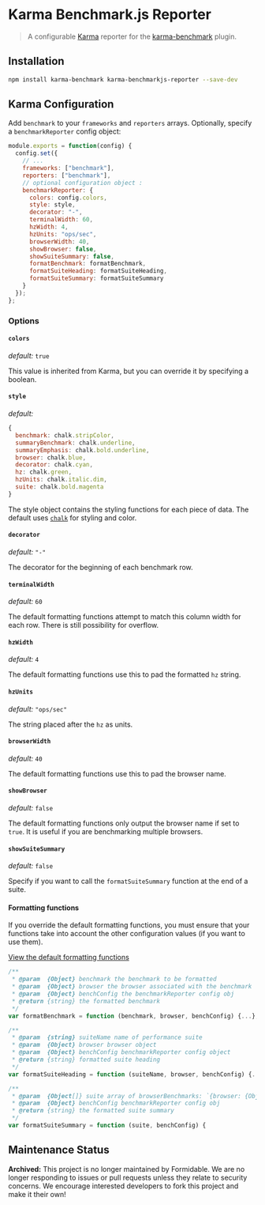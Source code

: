 # Karma Benchmark.js Reporter
> A configurable [Karma](https://karma-runner.github.io) reporter for the [karma-benchmark](https://github.com/JamieMason/karma-benchmark) plugin.

## Installation
```sh
npm install karma-benchmark karma-benchmarkjs-reporter --save-dev
```

## Karma Configuration
Add `benchmark` to your `frameworks` and `reporters` arrays. Optionally, specify a `benchmarkReporter` config object:
```js
module.exports = function(config) {
  config.set({
    // ...
    frameworks: ["benchmark"],
    reporters: ["benchmark"],
    // optional configuration object :
    benchmarkReporter: {
      colors: config.colors,
      style: style,
      decorator: "-",
      terminalWidth: 60,
      hzWidth: 4,
      hzUnits: "ops/sec",
      browserWidth: 40,
      showBrowser: false,
      showSuiteSummary: false,
      formatBenchmark: formatBenchmark,
      formatSuiteHeading: formatSuiteHeading,
      formatSuiteSummary: formatSuiteSummary
    }
  });
};
```

### Options
#### `colors`
*default:* `true`

This value is inherited from Karma, but you can override it by specifying a boolean.

#### `style`
*default:*
```js
{
  benchmark: chalk.stripColor,
  summaryBenchmark: chalk.underline,
  summaryEmphasis: chalk.bold.underline,
  browser: chalk.blue,
  decorator: chalk.cyan,
  hz: chalk.green,
  hzUnits: chalk.italic.dim,
  suite: chalk.bold.magenta
}
```

The style object contains the styling functions for each piece of data. The default uses [`chalk`](https://github.com/chalk/chalk) for styling and color.

#### `decorator`
*default:* `"-"`

The decorator for the beginning of each benchmark row.

#### `terminalWidth`
*default:* `60`

The default formatting functions attempt to match this column width for each row. There is still possibility for overflow.

#### `hzWidth`
*default:* `4`

The default formatting functions use this to pad the formatted `hz` string.

#### `hzUnits`
*default:* `"ops/sec"`

The string placed after the `hz` as units.

#### `browserWidth`
*default:* `40`

The default formatting functions use this to pad the browser name.

#### `showBrowser`
*default:* `false`

The default formatting functions only output the browser name if set to `true`. It is useful if you are benchmarking multiple browsers.

#### `showSuiteSummary`
*default:* `false`

Specify if you want to call the `formatSuiteSummary` function at the end of a suite.

#### Formatting functions

If you override the default formatting functions, you must ensure that your functions take into account the other configuration values (if you want to use them).

[View the default formatting functions](https://github.com/FormidableLabs/karma-benchmarkjs-reporter/blob/master/src/formatting/)

```js
/**
 * @param  {Object} benchmark the benchmark to be formatted
 * @param  {Object} browser the browser associated with the benchmark
 * @param  {Object} benchConfig the benchmarkReporter config obj
 * @return {string} the formatted benchmark
 */
var formatBenchmark = function (benchmark, browser, benchConfig) {...};

/**
 * @param  {string} suiteName name of performance suite
 * @param  {Object} browser browser object
 * @param  {Object} benchConfig benchmarkReporter config object
 * @return {string} formatted suite heading
 */
var formatSuiteHeading = function (suiteName, browser, benchConfig) {...};

/**
 * @param  {Object[]} suite array of browserBenchmarks: `{browser: {Obj}, benchmark: {Obj}`
 * @param  {Object} benchConfig benchmarkReporter config obj
 * @return {string} the formatted suite summary
 */
var formatSuiteSummary = function (suite, benchConfig) {
```


## Maintenance Status

**Archived:** This project is no longer maintained by Formidable. We are no longer responding to issues or pull requests unless they relate to security concerns. We encourage interested developers to fork this project and make it their own!

